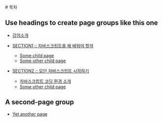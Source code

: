 ‌# 목차

## Use headings to create page groups like this one​

-   [강의소개](CHAPTER0/0-1.md)

-   [SECTION1 :: 자바스크립트를 왜 배워야 할까](CHAPTER1/1-1.md)

    -   [Some child page](page2/page2-1.md)
    -   [Some other child page](part2/page2-2.md)

-   [SECTION2 :: 모던 자바스크립트 시작하기]()
    -   [자바스크립트 코딩 환경 소개 ](CHAPTER2/2-1.md)
    -   [Some other child page](CHAPTER2/2-2.md)

## A second-page group​

-   [Yet another page](another-page.md)
